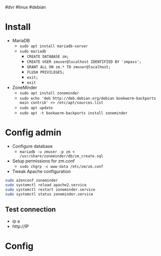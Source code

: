 #dvr #linux  #debian 

# Install 
- MariaDB
	- `sudo apt install mariadb-server`
	- `sudo mariadb`
		- `CREATE DATABASE zm;`
		- `CREATE USER zmuser@localhost IDENTIFIED BY 'zmpass';`
		- `GRANT ALL ON zm.* TO zmuser@localhost;`
		- `FLUSH PRIVILEGES;`
		- `exit;`
		- `exit`
- ZoneMinder
	- `sudo apt install zoneminder`
	- `sudo echo 'deb http://deb.debian.org/debian bookworm-backports main contrib' >> /etc/apt/sources.list`
	- `sudo apt update`
	- `sudo apt -t bookworm-backports install zoneminder`


# Config admin
- Configure database
	- `mariadb -u zmuser -p zm < /usr/share/zoneminder/db/zm_create.sql`
- Setup permissions for zm.conf
	- `sudo chgrp -c www-data /etc/zm/zm.conf`
- Tweak Apache configuration
```bash
sudo a2enconf zoneminder
sudo systemctl reload apache2.service
sudo systemctl restart zoneminder.service
sudo systemctl status zoneminder.service
```

## Test connection
- ip a
- http://IP

# Config